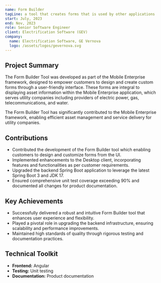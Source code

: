 ```yaml
---
name: Form Builder
tagLine: a tool that creates forms that is used by other applications
start: July, 2023
end: Nov, 2023
role: Senior Software Engineer
client: Electrification Software (GEV)
company:
  name: Electrification Software, GE Vernova
  logo: /assets/logos/gevernova.svg
---
```


## Project Summary

The Form Builder Tool was developed as part of the Mobile Enterprise framework, designed to empower
customers to design and create custom forms through a user-friendly interface. These forms are
integral to displaying asset information within the Mobile Enterprise application, which serves
utility companies including providers of electric power, gas, telecommunications, and water.

The Form Builder Tool has significantly contributed to the Mobile Enterprise framework, enabling
efficient asset management and service delivery for utility companies.

## Contributions

- Contributed the development of the Form Builder tool which enabling customers to design and
  customize
  forms from the UI.
- Implemented enhancements to the Desktop client, incorporating features and functionalities as per
  customer requirements.
- Upgraded the backend Spring Boot application to leverage the latest Spring Boot 3 and JDK 17.
- Ensured comprehensive unit test coverage exceeding 90% and documented all changes for product
  documentation.

## Key Achievements

- Successfully delivered a robust and intuitive Form Builder tool that enhances user experience and
  flexibility.
- Played a pivotal role in upgrading the backend infrastructure, ensuring scalability and
  performance improvements.
- Maintained high standards of quality through rigorous testing and documentation practices.

## Technical Toolkit

- **Frontend:** Angular
- **Testing:** Unit testing
- **Documentation:** Product documentation
